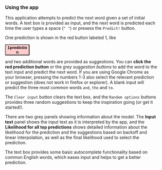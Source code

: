 ### Using the app

This application attempts to predict the next word given a set of initial words.
A text box is provided as input,
and the next word is predicted each time the user types a space (`" "`)
or presess the `Predict!` button.

One prediction is shown in the red button labeled <span class="badge">1</span>,
like 
<div class="col-sm-3">
<button id="showpred1" type="button" class="btn btn-default" style="font-weight: bolder; float:left; background: #FFCCCC;">
<span class="badge" style="float:left;">1</span>
<div>prediction</div></button></div>
</br></br>

and two additional words are provided as suggestions.
You can **click the red prediction button** or the _grey suggestion buttons_
to add the word to the text input and predict the next word.
If you are using Google Chrome as your browser,
pressing the numbers 1-3 also select the relevant prediction or suggestion
(does not work in firefox or explorer).
A blank input will predict the three most common words `and`, `the` and `to`.

The `Clear input` button clears the text box,
and the `Random options` buttons provides three random suggestions to keep the inspiration going (or get it started!).

There are two grey panels showing information about the model.
The **Input text** panel shows the input text as it is interpreted by the app,
and the **Likelihood for all top predictions** shows detailed information about the likelihood for the prediction and the suggestions based on backoff and linear interpolation,
as well as the final likelihood used to select the prediction.

The text box provides some basic autocomplete functionality
based on common English words,
which eases input and helps to get a better prediction.
